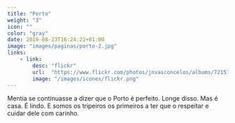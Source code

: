 ```yaml
---
title: "Porto"
weight: "3"
icon: ""
color: "gray"
date: 2019-08-23T16:24:21+01:00
image: "images/paginas/porto-2.jpg"
links:
    - link:
        desc: "flickr"
        url:  "https://www.flickr.com/photos/jnvasconcelos/albums/72157633426938002"
        image: "/images/icones/flickr.png"
---
```

Mentia se continuasse a dizer que o Porto é perfeito. Longe disso. Mas é casa. É lindo. E somos os tripeiros os primeiros a ter que o respeitar e cuidar dele com carinho.